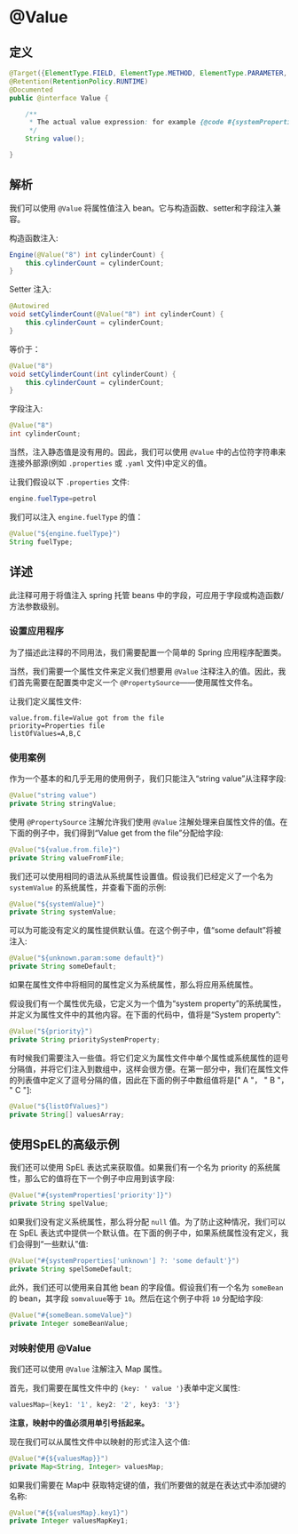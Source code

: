 # @Value

## 定义

```java
@Target({ElementType.FIELD, ElementType.METHOD, ElementType.PARAMETER, ElementType.ANNOTATION_TYPE})
@Retention(RetentionPolicy.RUNTIME)
@Documented
public @interface Value {

    /**
     * The actual value expression: for example {@code #{systemProperties.myProp}}.
     */
    String value();

}
```

## 解析

我们可以使用 `@Value` 将属性值注入 bean。它与构造函数、setter和字段注入兼容。

构造函数注入:

```java
Engine(@Value("8") int cylinderCount) {
    this.cylinderCount = cylinderCount;
}
```

Setter 注入:

```java
@Autowired
void setCylinderCount(@Value("8") int cylinderCount) {
    this.cylinderCount = cylinderCount;
}
```

等价于：

```java
@Value("8")
void setCylinderCount(int cylinderCount) {
    this.cylinderCount = cylinderCount;
}
```

字段注入:

```java
@Value("8")
int cylinderCount;
```

当然，注入静态值是没有用的。因此，我们可以使用 `@Value` 中的占位符字符串来连接外部源\(例如 `.properties` 或 `.yaml` 文件\)中定义的值。

让我们假设以下 `.properties` 文件:

```java
engine.fuelType=petrol
```

我们可以注入 `engine.fuelType`  的值：

```java
@Value("${engine.fuelType}")
String fuelType;
```

## 详述

此注释可用于将值注入 spring 托管 beans 中的字段，可应用于字段或构造函数/方法参数级别。

### 设置应用程序

为了描述此注释的不同用法，我们需要配置一个简单的 Spring 应用程序配置类。

当然，我们需要一个属性文件来定义我们想要用 `@Value` 注释注入的值。因此，我们首先需要在配置类中定义一个 `@PropertySource`——使用属性文件名。

让我们定义属性文件:

```
value.from.file=Value got from the file
priority=Properties file
listOfValues=A,B,C
```

### 使用案例

作为一个基本的和几乎无用的使用例子，我们只能注入“string value”从注释字段:

```java
@Value("string value")
private String stringValue;
```

使用 `@PropertySource` 注解允许我们使用 `@Value` 注解处理来自属性文件的值。在下面的例子中，我们得到“Value get from the file”分配给字段:

```java
@Value("${value.from.file}")
private String valueFromFile;
```

我们还可以使用相同的语法从系统属性设置值。假设我们已经定义了一个名为 `systemValue` 的系统属性，并查看下面的示例:

```java
@Value("${systemValue}")
private String systemValue;
```

可以为可能没有定义的属性提供默认值。在这个例子中，值“some default”将被注入:

```java
@Value("${unknown.param:some default}")
private String someDefault;
```

如果在属性文件中将相同的属性定义为系统属性，那么将应用系统属性。

假设我们有一个属性优先级，它定义为一个值为“system property”的系统属性，并定义为属性文件中的其他内容。在下面的代码中，值将是“System property”:

```java
@Value("${priority}")
private String prioritySystemProperty;
```

有时候我们需要注入一些值。将它们定义为属性文件中单个属性或系统属性的逗号分隔值，并将它们注入到数组中，这样会很方便。在第一部分中，我们在属性文件的列表值中定义了逗号分隔的值，因此在下面的例子中数组值将是\[" A "， " B "， " C "\]:

```java
@Value("${listOfValues}")
private String[] valuesArray;
```

## 使用SpEL的高级示例

我们还可以使用 SpEL 表达式来获取值。如果我们有一个名为 priority 的系统属性，那么它的值将在下一个例子中应用到该字段:

```java
@Value("#{systemProperties['priority']}")
private String spelValue;
```

如果我们没有定义系统属性，那么将分配 `null` 值。为了防止这种情况，我们可以在 SpEL 表达式中提供一个默认值。在下面的例子中，如果系统属性没有定义，我们会得到“一些默认”值:

```java
@Value("#{systemProperties['unknown'] ?: 'some default'}")
private String spelSomeDefault;
```

此外，我们还可以使用来自其他 bean 的字段值。假设我们有一个名为 `someBean` 的 bean，其字段 `somvaluue`等于 `10`。然后在这个例子中将 `10` 分配给字段:

```java
@Value("#{someBean.someValue}")
private Integer someBeanValue;
```

### 对映射使用 @Value

我们还可以使用 `@Value` 注解注入 Map 属性。

首先，我们需要在属性文件中的 `{key: ' value '}`表单中定义属性:

```java
valuesMap={key1: '1', key2: '2', key3: '3'}
```

**注意，映射中的值必须用单引号括起来。**

现在我们可以从属性文件中以映射的形式注入这个值:

```java
@Value("#{${valuesMap}}")
private Map<String, Integer> valuesMap;
```

如果我们需要在 Map中 获取特定键的值，我们所要做的就是在表达式中添加键的名称:

```java
@Value("#{${valuesMap}.key1}")
private Integer valuesMapKey1;
```



